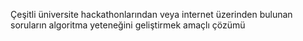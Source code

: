 Çeşitli üniversite hackathonlarından veya internet üzerinden bulunan soruların algoritma yeteneğini geliştirmek amaçlı çözümü
